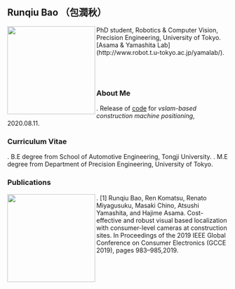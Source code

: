 ## Runqiu Bao （包潤秋）

<img src="https://i.imgur.com/aJxtz6w.jpg" align="left" width="200"> 
PhD student, Robotics & Computer Vision, Precision Engineering, University of Tokyo.<br>
[Asama & Yamashita Lab](http://www.robot.t.u-tokyo.ac.jp/yamalab/).<br>
<br><br><br>

### About Me

. Release of [code](https://github.com/RunqiuBao/kenki-positioning-vSLAM) for _vslam-based construction machine positioning_, 2020.08.11. 

### Curriculum Vitae

. B.E degree from School of Automotive Engineering, Tongji University.
. M.E degree from Department of Precision Engineering, University of Tokyo.

### Publications

<img src="https://i.imgur.com/TSBMO6w.png" align="left" width="200"> 
. [1] Runqiu Bao, Ren Komatsu, Renato Miyagusuku, Masaki Chino, Atsushi Yamashita, and Hajime Asama. Cost-effective and robust visual based localization with consumer-level cameras at construction sites. In Proceedings of the 2019 IEEE Global Conference on Consumer Electronics (GCCE 2019), pages 983–985,2019. 


